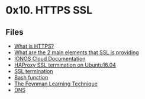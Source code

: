 # 0x10. HTTPS SSL
## Files
* <a href="https://www.instantssl.com/http-vs-https">What is HTTPS?</a>
* <a href="https://www.sslshopper.com/why-ssl-the-purpose-of-using-ssl-certificates.html" target="_blank"> What are the 2 main elements that SSL is providing</a>
* <a href="https://docs.ionos.com/cloud/">IONOS Cloud Documentation</a>
* <a href="https://docs.ionos.com/cloud/">HAProxy SSL termination on Ubuntu16.04</a>
* <a href="https://en.wikipedia.org/wiki/TLS_termination_proxy">SSL termination</a>
* <a href="https://tldp.org/LDP/abs/html/complexfunct.html">Bash function</a>
* <a href="https://fs.blog/feynman-learning-technique/">The Feynman Learning Technique</a>
* <a href="https://howdns.works/">DNS</a>
